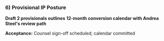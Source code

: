 ### 6) Provisional IP Posture

**Draft 2 provisionals outlines**
**12-month conversion calendar with Andrea Steel's review path**

**Acceptance:** Counsel sign-off scheduled; calendar committed
